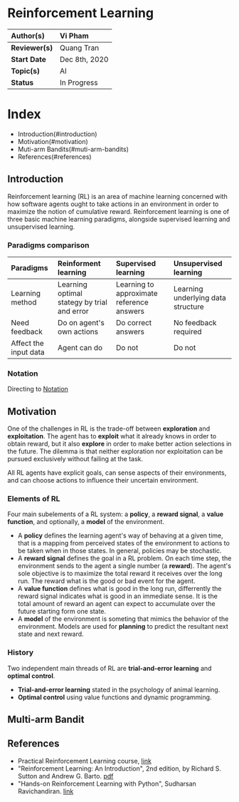 # Reinforcement Learning

| **Author(s)** | Vi Pham|
| :------------ | :-------------------------------------------------------------------------------------------- |
| **Reviewer(s)** | Quang Tran |
| **Start Date** | Dec 8th, 2020 |
| **Topic(s)** | AI |
| **Status**       | In Progress |

# Index
- Introduction(#introduction)
- Motivation(#motivation)
- Muti-arm Bandits(#muti-arm-bandits)
- References(#references)

## Introduction

Reinforcement learning (RL) is an area of machine learning concerned with how software agents ought to take actions in an environment in order to maximize the notion of cumulative reward. Reinforcement learning is one of three basic machine learning paradigms, alongside supervised learning and unsupervised learning.

### Paradigms comparison

|Paradigms | Reinforment learning | Supervised learning | Unsupervised learning |
|:----------| :----------|:----------|:----------|
|Learning method | Learning optimal stategy by trial and error | Learning to approximate reference answers| Learning underlying data structure|
|Need feedback| Do on agent's own actions | Do correct answers | No feedback required|
|Affect the input data |Agent can do| Do not | Do not |

### Notation

Directing to [Notation](notation/notation.md)

## Motivation

One of the challenges in RL is the trade-off between **exploration** and **exploitation**. The agent has to **exploit** what it already knows in order to obtain reward, but it also **explore** in order to make better action selections in the future. The dilemma is that neither exploration nor exploitation can be pursued exclusively without failing at the task.

All RL agents have explicit goals, can sense aspects of their environments, and can choose actions to influence their uncertain environment. 

### Elements of RL

Four main subelements of a RL system: a **policy**, a **reward signal**, a **value function**, and optionally, a **model** of the environment.

- A **policy** defines the learning agent's way of behaving at a given time, that is a mapping from perceived states of the environment to actions to be taken when in those states. In general, policies may be stochastic.
- A **reward signal** defines the goal in a RL problem. On each time step, the environment sends to the agent a single number (a **reward**). The agent's sole objective is to maximize the total reward it receives over the long run. The reward what is the good or bad event for the agent.
- A **value function** defines what is good in the long run, differrently the reward signal indicates what is good in an immediate sense. It is the total amount of reward an agent can expect to accumulate over the future starting form one state.
- A **model** of the environment is someting that mimics the behavior of the environment. Models are used for **planning** to predict the resultant next state and next reward.

### History 

Two independent main threads of RL are **trial-and-error learning** and **optimal control**.
- **Trial-and-error learning** stated in the psychology of animal learning.
- **Optimal control** using value functions and dynamic programming.

## Multi-arm Bandit

## References
- Practical Reinforcement Learning course, [link](https://www.coursera.org/learn/practical-rl)
- "Reinforcement Learning: An Introduction", 2nd edition, by Richard S. Sutton and Andrew G. Barto. [pdf](https://web.stanford.edu/class/psych209/Readings/SuttonBartoIPRLBook2ndEd.pdf)
- "Hands-on Reinforcement Learning with Python", Sudharsan Ravichandiran. [link](https://librariestech.com/category/computer-science/hands-on-reinforcement-learning-with-python-master-reinforcement-and-deep-reinforcement-learning-using-openai-gym-and-tensorflow/)
